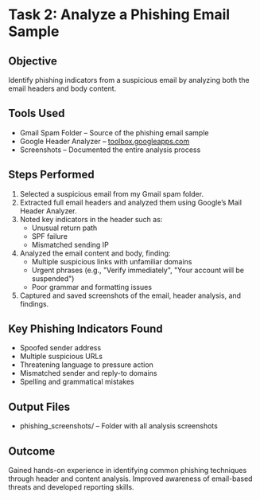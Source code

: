 # Task 2: Analyze a Phishing Email Sample

## Objective
Identify phishing indicators from a suspicious email by analyzing both the email headers and body content.

## Tools Used
- Gmail Spam Folder – Source of the phishing email sample  
- Google Header Analyzer – [toolbox.googleapps.com](https://toolbox.googleapps.com/apps/messageheader/)  
- Screenshots – Documented the entire analysis process

## Steps Performed

1. Selected a suspicious email from my Gmail spam folder.
2. Extracted full email headers and analyzed them using Google’s Mail Header Analyzer.
3. Noted key indicators in the header such as:
   - Unusual return path
   - SPF failure
   - Mismatched sending IP
4. Analyzed the email content and body, finding:
   - Multiple suspicious links with unfamiliar domains
   - Urgent phrases (e.g., "Verify immediately", "Your account will be suspended")
   - Poor grammar and formatting issues
5. Captured and saved screenshots of the email, header analysis, and findings.

## Key Phishing Indicators Found

- Spoofed sender address
- Multiple suspicious URLs
- Threatening language to pressure action
- Mismatched sender and reply-to domains
- Spelling and grammatical mistakes

## Output Files
- phishing_screenshots/ – Folder with all analysis screenshots

## Outcome
Gained hands-on experience in identifying common phishing techniques through header and content analysis. Improved awareness of email-based threats and developed reporting skills.
